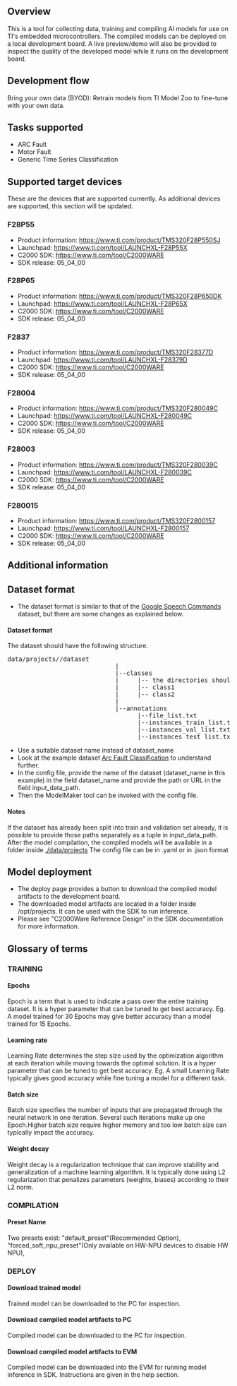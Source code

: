 
## Overview
This is a tool for collecting data, training and compiling AI models for use on TI's embedded microcontrollers. The compiled models can be deployed on a local development board. A live preview/demo will also be provided to inspect the quality of the developed model while it runs on the development board.

## Development flow
Bring your own data (BYOD): Retrain models from TI Model Zoo to fine-tune with your own data.

## Tasks supported
* ARC Fault
* Motor Fault
* Generic Time Series Classification

## Supported target devices
These are the devices that are supported currently. As additional devices are supported, this section will be updated.

### F28P55
* Product information: https://www.ti.com/product/TMS320F28P550SJ
* Launchpad: https://www.ti.com/tool/LAUNCHXL-F28P55X
* C2000 SDK: https://www.ti.com/tool/C2000WARE
* SDK release: 05_04_00

### F28P65
* Product information: https://www.ti.com/product/TMS320F28P650DK
* Launchpad: https://www.ti.com/tool/LAUNCHXL-F28P65X
* C2000 SDK: https://www.ti.com/tool/C2000WARE
* SDK release: 05_04_00

### F2837
* Product information: https://www.ti.com/product/TMS320F28377D
* Launchpad: https://www.ti.com/tool/LAUNCHXL-F28379D
* C2000 SDK: https://www.ti.com/tool/C2000WARE
* SDK release: 05_04_00

### F28004
* Product information: https://www.ti.com/product/TMS320F280049C
* Launchpad: https://www.ti.com/tool/LAUNCHXL-F280049C
* C2000 SDK: https://www.ti.com/tool/C2000WARE
* SDK release: 05_04_00

### F28003
* Product information: https://www.ti.com/product/TMS320F280039C
* Launchpad: https://www.ti.com/tool/LAUNCHXL-F280039C
* C2000 SDK: https://www.ti.com/tool/C2000WARE
* SDK release: 05_04_00

### F280015
* Product information: https://www.ti.com/product/TMS320F2800157
* Launchpad: https://www.ti.com/tool/LAUNCHXL-F2800157
* C2000 SDK: https://www.ti.com/tool/C2000WARE
* SDK release: 05_04_00

## Additional information



## Dataset format
- The dataset format is similar to that of the [Google Speech Commands](https://www.tensorflow.org/datasets/catalog/speech_commands) dataset, but there are some changes as explained below.


####  Dataset format
The dataset should have the following structure. 

<pre>
data/projects/<dataset_name>/dataset
                             |
                             |--classes
                             |     |-- the directories should be here
                             |     |-- class1
                             |     |-- class2
                             |
                             |--annotations
                                   |--file_list.txt
                                   |--instances_train_list.txt
                                   |--instances_val_list.txt
                                   |--instances_test_list.txt
</pre>

- Use a suitable dataset name instead of dataset_name
- Look at the example dataset [Arc Fault Classification](https://software-dl.ti.com/jacinto7/esd/modelzoo/other/tinyml/00_05_00/datasets/arc_fault_classification_dsk.zip) to understand further.
- In the config file, provide the name of the dataset (dataset_name in this example) in the field dataset_name and provide the path or URL in the field input_data_path.
- Then the ModelMaker tool can be invoked with the config file.


#### Notes
If the dataset has already been split into train and validation set already, it is possible to provide those paths separately as a tuple in input_data_path.
After the model compilation, the compiled models will be available in a folder inside [./data/projects](./data/projects)
The config file can be in .yaml or in .json format

## Model deployment
- The deploy page provides a button to download the compiled model artifacts to the development board. 
- The downloaded model artifacts are located in a folder inside /opt/projects. It can be used with the SDK to run inference. 
- Please see "C2000Ware Reference Design" in the SDK documentation for more information.

## Glossary of terms

### TRAINING
#### Epochs
Epoch is a term that is used to indicate a pass over the entire training dataset. It is a hyper parameter that can be tuned to get best accuracy. Eg. A model trained for 30 Epochs may give better accuracy than a model trained for 15 Epochs.
#### Learning rate
Learning Rate determines the step size used by the optimization algorithm at each iteration while moving towards the optimal solution. It is a hyper parameter that can be tuned to get best accuracy. Eg. A small Learning Rate typically gives good accuracy while fine tuning a model for a different task.
#### Batch size
Batch size specifies the number of inputs that are propagated through the neural network in one iteration. Several such iterations make up one Epoch.Higher batch size require higher memory and too low batch size can typically impact the accuracy.
#### Weight decay
Weight decay is a regularization technique that can improve stability and generalization of a machine learning algorithm. It is typically done using L2 regularization that penalizes parameters (weights, biases) according to their L2 norm.
### COMPILATION
#### Preset Name
Two presets exist: "default_preset"(Recommended Option), "forced_soft_npu_preset"(Only available on HW-NPU devices to disable HW NPU), 
### DEPLOY
#### Download trained model
Trained model can be downloaded to the PC for inspection.
#### Download compiled model artifacts to PC
Compiled model can be downloaded to the PC for inspection.
#### Download compiled model artifacts to EVM
Compiled model can be downloaded into the EVM for running model inference in SDK. Instructions are given in the help section.
